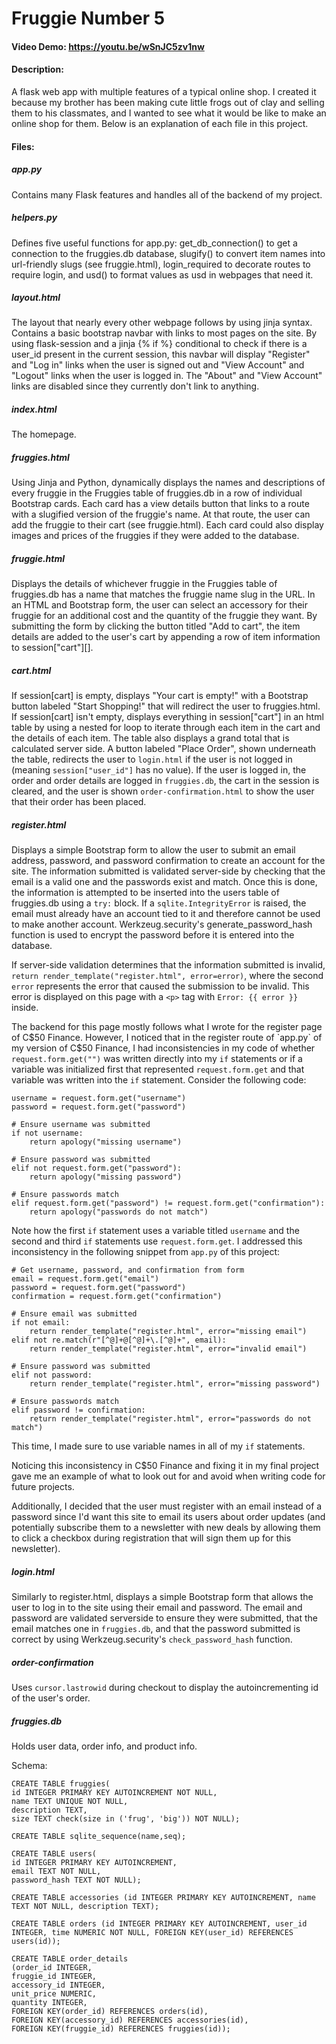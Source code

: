 # Fruggie Number 5
#### Video Demo: https://youtu.be/wSnJC5zv1nw
#### Description:
A flask web app with multiple features of a typical online shop. I created it because my brother has been making cute little frogs out of clay and selling them to his classmates, and I wanted to see what it would be like to make an online shop for them. Below is an explanation of each file in this project.
#### Files:
##### app.py
Contains many Flask features and handles all of the backend of my project.
##### helpers.py
Defines five useful functions for app.py: get_db_connection() to get a connection to the fruggies.db database, slugify() to convert item names into url-friendly slugs (see fruggie.html), login_required to decorate routes to require login, and usd() to format values as usd in webpages that need it.
##### layout.html
The layout that nearly every other webpage follows by using jinja syntax. Contains a basic bootstrap navbar with links to most pages on the site. By using flask-session and a jinja {% if %} conditional to check if there is a user_id present in the current session, this navbar will display "Register" and "Log in" links when the user is signed out and "View Account" and "Logout" links when the user is logged in. The "About" and "View Account" links are disabled since they currently don't link to anything.
##### index.html
The homepage. 
##### fruggies.html
Using Jinja and Python, dynamically displays the names and descriptions of every fruggie in the Fruggies table of fruggies.db in a row of individual Bootstrap cards. Each card has a view details button that links to a route with a slugified version of the fruggie's name. At that route, the user can add the fruggie to their cart (see fruggie.html). Each card could also display images and prices of the fruggies if they were added to the database. 
##### fruggie.html
Displays the details of whichever fruggie in the Fruggies table of fruggies.db has a name that matches the fruggie name slug in the URL. In an HTML and Bootstrap form, the user can select an accessory for their fruggie for an additional cost and the quantity of the fruggie they want. By submitting the form by clicking the button titled "Add to cart", the item details are added to the user's cart by appending a row of item information to session["cart"][].
##### cart.html
If session[cart] is empty, displays "Your cart is empty!" with a Bootstrap button labeled "Start Shopping!" that will redirect the user to fruggies.html. If session[cart] isn't empty, displays everything in session["cart"] in an html table by using a nested for loop to iterate through each item in the cart and the details of each item. The table also displays a grand total that is calculated server side. A button labeled "Place Order", shown underneath the table, redirects the user to `login.html` if the user is not logged in (meaning `session["user_id"]` has no value). If the user is logged in, the order and order details are logged in `fruggies.db`, the cart in the session is cleared, and the user is shown `order-confirmation.html` to show the user that their order has been placed.
##### register.html
Displays a simple Bootstrap form to allow the user to submit an email address, password, and password confirmation to create an account for the site. The information submitted is validated server-side by checking that the email is a valid one and the passwords exist and match. Once this is done, the information is attempted to be inserted into the users table of fruggies.db using a `try:` block. If a `sqlite.IntegrityError` is raised, the email must already have an account tied to it and therefore cannot be used to make another account. Werkzeug.security's generate_password_hash function is used to encrypt the password before it is entered into the database. 

If server-side validation determines that the information submitted is invalid, `return render_template("register.html", error=error)`, where the second `error` represents the error that caused the submission to be invalid. This error is displayed on this page with a `<p>` tag with `Error: {{ error }}` inside.

The backend for this page mostly follows what I wrote for the register page of C$50 Finance. However, I noticed that in the register route of `app.py` of my version of C$50 Finance, I had inconsistencies in my code of whether `request.form.get("")` was written directly into my `if` statements or if a variable was initialized first that represented `request.form.get` and that variable was written into the `if` statement. Consider the following code:
```
username = request.form.get("username")
password = request.form.get("password")

# Ensure username was submitted
if not username:
    return apology("missing username")

# Ensure password was submitted
elif not request.form.get("password"):
    return apology("missing password")

# Ensure passwords match
elif request.form.get("password") != request.form.get("confirmation"):
    return apology("passwords do not match")
```
Note how the first `if` statement uses a variable titled `username` and the second and third `if` statements use `request.form.get`.
I addressed this inconsistency in the following snippet from `app.py` of this project:
```
# Get username, password, and confirmation from form
email = request.form.get("email")
password = request.form.get("password")
confirmation = request.form.get("confirmation")

# Ensure email was submitted
if not email:
    return render_template("register.html", error="missing email")
elif not re.match(r"[^@]+@[^@]+\.[^@]+", email):
    return render_template("register.html", error="invalid email")

# Ensure password was submitted
elif not password:
    return render_template("register.html", error="missing password")

# Ensure passwords match
elif password != confirmation:
    return render_template("register.html", error="passwords do not match")
```
This time, I made sure to use variable names in all of my `if` statements. 

Noticing this inconsistency in C$50 Finance and fixing it in my final project gave me an example of what to look out for and avoid when writing code for future projects.

Additionally, I decided that the user must register with an email instead of a password since I'd want this site to email its users about order updates (and potentially subscribe them to a newsletter with new deals by allowing them to click a checkbox during registration that will sign them up for this newsletter).
##### login.html
Similarly to register.html, displays a simple Bootstrap form that allows the user to log in to the site using their email and password. The email and password are validated serverside to ensure they were submitted, that the email matches one in `fruggies.db`, and that the password submitted is correct by using Werkzeug.security's `check_password_hash` function.
##### order-confirmation
Uses `cursor.lastrowid` during checkout to display the autoincrementing id of the user's order. 
##### fruggies.db
Holds user data, order info, and product info.

Schema:
```
CREATE TABLE fruggies(
id INTEGER PRIMARY KEY AUTOINCREMENT NOT NULL,
name TEXT UNIQUE NOT NULL,
description TEXT,
size TEXT check(size in ('frug', 'big')) NOT NULL);

CREATE TABLE sqlite_sequence(name,seq);

CREATE TABLE users(
id INTEGER PRIMARY KEY AUTOINCREMENT,
email TEXT NOT NULL,
password_hash TEXT NOT NULL);

CREATE TABLE accessories (id INTEGER PRIMARY KEY AUTOINCREMENT, name TEXT NOT NULL, description TEXT);

CREATE TABLE orders (id INTEGER PRIMARY KEY AUTOINCREMENT, user_id INTEGER, time NUMERIC NOT NULL, FOREIGN KEY(user_id) REFERENCES users(id));

CREATE TABLE order_details
(order_id INTEGER,
fruggie_id INTEGER,
accessory_id INTEGER,
unit_price NUMERIC,
quantity INTEGER,
FOREIGN KEY(order_id) REFERENCES orders(id),
FOREIGN KEY(accessory_id) REFERENCES accessories(id),
FOREIGN KEY(fruggie_id) REFERENCES fruggies(id));
```
